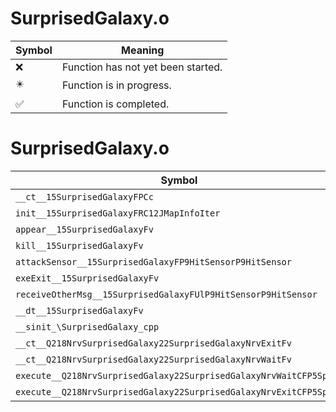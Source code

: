 # SurprisedGalaxy.o
| Symbol | Meaning 
| ------------- | ------------- 
| :x: | Function has not yet been started. 
| :eight_pointed_black_star: | Function is in progress. 
| :white_check_mark: | Function is completed. 


# SurprisedGalaxy.o
| Symbol | Decompiled? |
| ------------- | ------------- |
| `__ct__15SurprisedGalaxyFPCc` | :x: |
| `init__15SurprisedGalaxyFRC12JMapInfoIter` | :x: |
| `appear__15SurprisedGalaxyFv` | :x: |
| `kill__15SurprisedGalaxyFv` | :x: |
| `attackSensor__15SurprisedGalaxyFP9HitSensorP9HitSensor` | :x: |
| `exeExit__15SurprisedGalaxyFv` | :x: |
| `receiveOtherMsg__15SurprisedGalaxyFUlP9HitSensorP9HitSensor` | :x: |
| `__dt__15SurprisedGalaxyFv` | :x: |
| `__sinit_\SurprisedGalaxy_cpp` | :x: |
| `__ct__Q218NrvSurprisedGalaxy22SurprisedGalaxyNrvExitFv` | :x: |
| `__ct__Q218NrvSurprisedGalaxy22SurprisedGalaxyNrvWaitFv` | :x: |
| `execute__Q218NrvSurprisedGalaxy22SurprisedGalaxyNrvWaitCFP5Spine` | :x: |
| `execute__Q218NrvSurprisedGalaxy22SurprisedGalaxyNrvExitCFP5Spine` | :x: |

